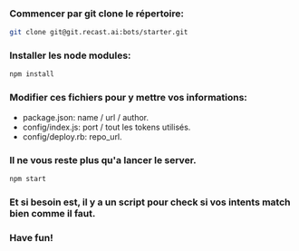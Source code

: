 ### Commencer par git clone le répertoire:

```bash
git clone git@git.recast.ai:bots/starter.git
```

### Installer les node modules: 

```bash
npm install
```
### Modifier ces fichiers pour y mettre vos informations:

- package.json: name / url / author.
- config/index.js: port / tout les tokens utilisés.
- config/deploy.rb: repo_url.

### Il ne vous reste plus qu'a lancer le server.

```bash
npm start
```

### Et si besoin est, il y a un script pour check si vos intents match bien comme il faut.
### Have fun!